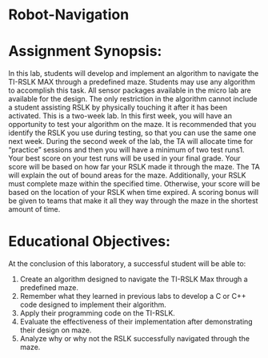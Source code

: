 # Robot-Navigation
# Assignment Synopsis:
In this lab, students will develop and implement an algorithm to navigate the TI-RSLK
MAX through a predefined maze. Students may use any algorithm to accomplish this task.
All sensor packages available in the micro lab are available for the design. The only
restriction in the algorithm cannot include a student assisting RSLK by physically touching
it after it has been activated.
This is a two-week lab. In this first week, you will have an opportunity to test your
algorithm on the maze. It is recommended that you identify the RSLK you use during
testing, so that you can use the same one next week. During the second week of the lab, the
TA will allocate time for “practice” sessions and then you will have a minimum of two test
runs1. Your best score on your test runs will be used in your final grade. Your score will
be based on how far your RSLK made it through the maze. The TA will explain the out of
bound areas for the maze. Additionally, your RSLK must complete maze within the
specified time. Otherwise, your score will be based on the location of your RSLK when
time expired. A scoring bonus will be given to teams that make it all they way through the
maze in the shortest amount of time.
# Educational Objectives:
At the conclusion of this laboratory, a successful student will be able to:
1. Create an algorithm designed to navigate the TI-RSLK Max through a predefined
maze.
2. Remember what they learned in previous labs to develop a C or C++ code designed to
implement their algorithm.
3. Apply their programming code on the TI-RSLK.
4. Evaluate the effectiveness of their implementation after demonstrating their design on
maze.
5. Analyze why or why not the RSLK successfully navigated through the maze.

